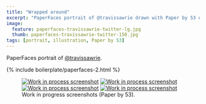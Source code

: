 ```yaml
---
title: "Wrapped around"
excerpt: "PaperFaces portrait of @travissawrie drawn with Paper by 53 on an iPad."
image: 
  feature: paperfaces-travissawrie-twitter-lg.jpg
  thumb: paperfaces-travissawrie-twitter-150.jpg
tags: [portrait, illustration, Paper by 53]
---
```


PaperFaces portrait of <a href="http://twitter.com/travissawrie">@travissawrie</a>.

{% include boilerplate/paperfaces-2.html %}

<figure class="half">
	<a href="{{ site.url }}/assets/images/paperfaces-travissawrie-process-1-lg.jpg"><img src="{{ site.url }}/assets/images/paperfaces-travissawrie-process-1-600.jpg" alt="Work in process screenshot"></a>
	<a href="{{ site.url }}/assets/images/paperfaces-travissawrie-process-2-lg.jpg"><img src="{{ site.url }}/assets/images/paperfaces-travissawrie-process-2-600.jpg" alt="Work in process screenshot"></a>
	<a href="{{ site.url }}/assets/images/paperfaces-travissawrie-process-3-lg.jpg"><img src="{{ site.url }}/assets/images/paperfaces-travissawrie-process-3-600.jpg" alt="Work in process screenshot"></a>
	<a href="{{ site.url }}/assets/images/paperfaces-travissawrie-process-4-lg.jpg"><img src="{{ site.url }}/assets/images/paperfaces-travissawrie-process-4-600.jpg" alt="Work in process screenshot"></a>
	<figcaption>Work in progress screenshots (Paper by 53).</figcaption>
</figure>